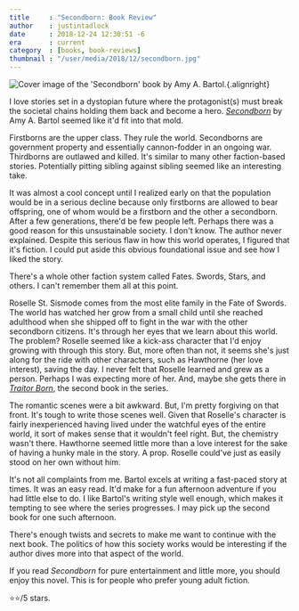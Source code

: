```yaml
---
title     : "Secondborn: Book Review"
author    : justintadlock
date      : 2018-12-24 12:30:51 -6
era       : current
category  : [books, book-reviews]
thumbnail : "/user/media/2018/12/secondborn.jpg"
---
```


![Cover image of the 'Secondborn' book by Amy A. Bartol.](http://justintadlock.com/user/media/2018/12/secondborn.jpg){.alignright}

I love stories set in a dystopian future where the protagonist(s) must break the societal chains holding them back and become a hero.  _[Secondborn](https://www.amazon.com/Secondborn-Amy-Bartol-ebook/dp/B01N6HKIN8/?tag=justtadl-20)_ by Amy A. Bartol seemed like it'd fit into that mold.

Firstborns are the upper class.  They rule the world.  Secondborns are government property and essentially cannon-fodder in an ongoing war.  Thirdborns are outlawed and killed.  It's similar to many other faction-based stories.  Potentially pitting sibling against sibling seemed like an interesting take.

It was almost a cool concept until I realized early on that the population would be in a serious decline because only firstborns are allowed to bear offspring, one of whom would be a firstborn and the other a secondborn.  After a few generations, there'd be few people left.  Perhaps there was a good reason for this unsustainable society.  I don't know.  The author never explained.  Despite this serious flaw in how this world operates, I figured that it's fiction.  I could put aside this obvious foundational issue and see how I liked the story.

There's a whole other faction system called Fates.  Swords, Stars, and others.  I can't remember them all at this point.

Roselle St. Sismode comes from the most elite family in the Fate of Swords.  The world has watched her grow from a small child until she reached adulthood when she shipped off to fight in the war with the other secondborn citizens.  It's through her eyes that we learn about this world.  The problem?  Roselle seemed like a kick-ass character that I'd enjoy growing with through this story.  But, more often than not, it seems she's just along for the ride with other characters, such as Hawthorne (her love interest), saving the day.  I never felt that Roselle learned and grew as a person.  Perhaps I was expecting more of her.  And, maybe she gets there in _[Traitor Born](https://www.amazon.com/Traitor-Born-Secondborn-Book-2-ebook/dp/B073FD6WD6/?tag=justtadl-20)_, the second book in the series.

The romantic scenes were a bit awkward.  But, I'm pretty forgiving on that front.  It's tough to write those scenes well.  Given that Roselle's character is fairly inexperienced having lived under the watchful eyes of the entire world, it sort of makes sense that it wouldn't feel right.  But, the chemistry wasn't there.  Hawthorne seemed little more than a love interest for the sake of having a hunky male in the story.  A prop.  Roselle could've just as easily stood on her own without him.

It's not all complaints from me.  Bartol excels at writing a fast-paced story at times.  It was an easy read.  It'd make for a fun afternoon adventure if you had little else to do.  I like Bartol's writing style well enough, which makes it tempting to see where the series progresses.  I may pick up the second book for one such afternoon.

There's enough twists and secrets to make me want to continue with the next book.  The politics of how this society works would be interesting if the author dives more into that aspect of the world.

If you read _Secondborn_ for pure entertainment and little more, you should enjoy this novel.  This is for people who prefer young adult fiction.  

⭐⭐/5 stars.
